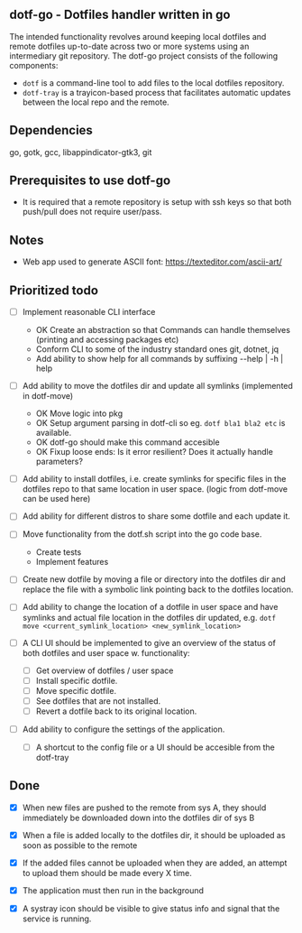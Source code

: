 dotf-go - Dotfiles handler written in go
----------------------------------------
The intended functionality revolves around keeping local dotfiles and remote dotfiles up-to-date
across two or more systems using an intermediary git repository.
The dotf-go project consists of the following components:
- `dotf` is a command-line tool to add files to the local dotfiles repository.
- `dotf-tray` is a trayicon-based process that facilitates automatic updates between the local repo and the remote.

Dependencies
------------
go, gotk, gcc, libappindicator-gtk3, git

Prerequisites to use dotf-go
----------------------------
- It is required that a remote repository is setup with ssh keys so that both push/pull does not require user/pass.

Notes
-----
- Web app used to generate ASCII font: https://texteditor.com/ascii-art/

Prioritized todo
----------------
- [ ] Implement reasonable CLI interface
	- OK Create an abstraction so that Commands can handle themselves (printing and accessing packages etc)
	- Conform CLI to some of the industry standard ones git, dotnet, jq
	- Add ability to show help for all commands by suffixing --help | -h | help

- [ ] Add ability to move the dotfiles dir and update all symlinks (implemented in dotf-move)
	- OK Move logic into pkg
	- OK Setup argument parsing in dotf-cli so eg. `dotf bla1 bla2 etc` is available.
	- OK dotf-go should make this command accesible
	- OK Fixup loose ends: Is it error resilient? Does it actually handle parameters?

- [ ] Add ability to install dotfiles, i.e. create symlinks for specific files in the dotfiles repo to that 
			same location in user space. (logic from dotf-move can be used here)

- [ ] Add ability for different distros to share some dotfile and each update it.

- [ ] Move functionality from the dotf.sh script into the go code base.
	- Create tests
	- Implement features

- [ ] Create new dotfile by moving a file or directory into the dotfiles dir and replace the file with a symbolic link 
			pointing back to the dotfiles location.

- [ ] Add ability to change the location of a dotfile in user space and have symlinks and actual file 
			location in the dotfiles dir updated, e.g. `dotf move <current_symlink_location> <new_symlink_location>`

- [ ] A CLI UI should be implemented to give an overview of the status of both dotfiles and user space w. functionality:
	- [ ] Get overview of dotfiles / user space
	- [ ] Install specific dotfile.
	- [ ] Move specific dotfile.
	- [ ] See dotfiles that are not installed.
	- [ ] Revert a dotfile back to its original location.

- [ ] Add ability to configure the settings of the application.
	- [ ] A shortcut to the config file or a UI should be accesible from the dotf-tray

Done 
----
- [x] When new files are pushed to the remote from sys A, they should immediately be downloaded down into the dotfiles dir of sys B
- [x] When a file is added locally to the dotfiles dir, it should be uploaded as soon as possible to the remote
- [x] If the added files cannot be uploaded when they are added, an attempt to upload them should be made every X time.
- [x] The application must then run in the background
- [x] A systray icon should be visible to give status info and signal that the service is running.

